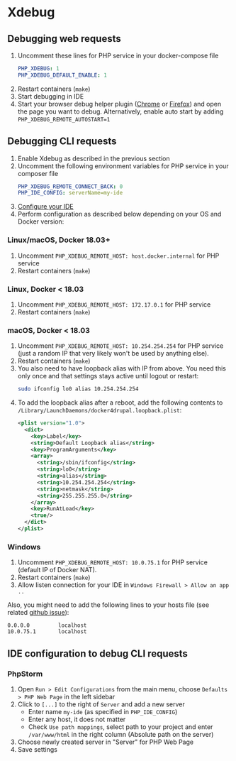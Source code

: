 # Xdebug

## Debugging web requests

1. Uncomment these lines for PHP service in your docker-compose file
    ```yml
    PHP_XDEBUG: 1                 
    PHP_XDEBUG_DEFAULT_ENABLE: 1
    ```
2. Restart containers (`make`)    
3. Start debugging in IDE
4. Start your browser debug helper plugin ([Chrome](https://chrome.google.com/webstore/detail/xdebug-helper/eadndfjplgieldjbigjakmdgkmoaaaoc?hl=en) or [Firefox](https://addons.mozilla.org/en-us/firefox/addon/the-easiest-xdebug)) and open the page you want to debug. Alternatively, enable auto start by adding `PHP_XDEBUG_REMOTE_AUTOSTART=1`

## Debugging CLI requests 

1. Enable Xdebug as described in the previous section
2. Uncomment the following environment variables for PHP service in your composer file
    ```yml
    PHP_XDEBUG_REMOTE_CONNECT_BACK: 0    
    PHP_IDE_CONFIG: serverName=my-ide
    ```
3. [Configure your IDE](#ide-configuration-to-debug-cli-requests)
4. Perform configuration as described below depending on your OS and Docker version:

### Linux/macOS, Docker 18.03+

1. Uncomment `PHP_XDEBUG_REMOTE_HOST: host.docker.internal` for PHP service
2. Restart containers (`make`)

### Linux, Docker < 18.03

1. Uncomment `PHP_XDEBUG_REMOTE_HOST: 172.17.0.1` for PHP service
2. Restart containers (`make`)

### macOS, Docker < 18.03

1. Uncomment `PHP_XDEBUG_REMOTE_HOST: 10.254.254.254` for PHP service (just a random IP that very likely won't be used by anything else).
2. Restart containers (`make`)
3. You also need to have loopback alias with IP from above. You need this only once and that settings stays active until logout or restart:
    ```bash
    sudo ifconfig lo0 alias 10.254.254.254
    ```
4. To add the loopback alias after a reboot, add the following contents to `/Library/LaunchDaemons/docker4drupal.loopback.plist`:
    ```xml
    <plist version="1.0">
      <dict>
        <key>Label</key>
        <string>Default Loopback alias</string>
        <key>ProgramArguments</key>
        <array>
          <string>/sbin/ifconfig</string>
          <string>lo0</string>
          <string>alias</string>
          <string>10.254.254.254</string>
          <string>netmask</string>
          <string>255.255.255.0</string>
        </array>
        <key>RunAtLoad</key>
        <true/>
      </dict>
    </plist>
    ```

### Windows

1. Uncomment `PHP_XDEBUG_REMOTE_HOST: 10.0.75.1` for PHP service (default IP of Docker NAT).
2. Restart containers (`make`)
3. Allow listen connection for your IDE in `Windows Firewall > Allow an app ..`

Also, you might need to add the following lines to your hosts file (see related [github issue](https://github.com/anaxexp/docker4drupal/issues/193)):
```
0.0.0.0			localhost
10.0.75.1		localhost
```

## IDE configuration to debug CLI requests

### PhpStorm

1. Open `Run > Edit Configurations` from the main menu, choose `Defaults > PHP Web Page` in the left sidebar
2. Click to `[...]` to the right of `Server` and add a new server
    * Enter name `my-ide` (as specified in `PHP_IDE_CONFIG`)
    * Enter any host, it does not matter
    * Check `Use path mappings`, select path to your project and enter `/var/www/html` in the right column (Absolute path on the server) 
3. Choose newly created server in "Server" for PHP Web Page
4. Save settings
